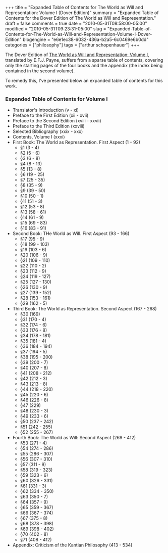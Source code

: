 +++
title = "Expanded Table of Contents for The World as Will and Representation: Volume I (Dover Edition)"
summary = "Expanded Table of Contents for the Dover Edition of The World as Will and Representation."
draft = false
comments = true
date = "2010-05-31T08:58:00-05:00"
modified = "2010-05-31T09:23:31-05:00"
slug = "Expanded-Table-of-Contents-for-The-World-as-Will-and-Representation-Volume-I-Dover-Edition"
blogengine = "e6e1ec38-6032-436a-b2a5-6c0469e6b0dd"
categories = ["philosophy"]
tags = ["arthur schopenhauer"]
+++

<p>The Dover Edition of <a rel="external" href="http://www.amazon.com/dp/0486217612?tag=strivinglifen-20">The World as Will and Representation: Volume I</a>, translated by E.F.J. Payne, suffers from a sparse table of contents, covering only the starting pages of the four books and the appendix (the index being contained in the second volume).</p>
<p>To remedy this, I've presented below an expanded table of contents for this work.</p>
<h3>Expanded Table of Contents for Volume I</h3>
<ul>
<li>Translator's Introduction (v - xi)</li>
<li>Preface to the First Edition (xii - xvii)</li>
<li>Preface to the Second Edition (xviii - xxvii)</li>
<li>Preface to the Third Edition (xxviii)</li>
<li>Selected Bibliography (xxix - xxx)</li>
<li>Contents, Volume I (xxxi)</li>
<li>First Book: The World as Representation. First Aspect (1 - 92)
<ul>
<li>&sect;1 (3 - 4)</li>
<li>&sect;2 (5 - 6)</li>
<li>&sect;3 (6 - 8)</li>
<li>&sect;4 (8 - 13)</li>
<li>&sect;5 (13 - 8)</li>
<li>&sect;6 (19 - 25)</li>
<li>&sect;7 (25 - 35)</li>
<li>&sect;8 (35 - 9)</li>
<li>&sect;9 (39 - 50)</li>
<li>&sect;10 (50 - 1)</li>
<li>&sect;11 (51 - 3)</li>
<li>&sect;12 (53 - 8)</li>
<li>&sect;13 (58 - 61)</li>
<li>&sect;14 (61 - 9)</li>
<li>&sect;15 (69 - 83)</li>
<li>&sect;16 (83 - 91)</li>
</ul>
</li>
<li>Second Book: THe World as Will. First Aspect (93 - 166)
<ul>
<li>&sect;17 (95 - 9)</li>
<li>&sect;18 (99 - 103)</li>
<li>&sect;19 (103 - 6)</li>
<li>&sect;20 (106 - 9)</li>
<li>&sect;21 (109 - 110)</li>
<li>&sect;22 (110 - 2)</li>
<li>&sect;23 (112 - 9)</li>
<li>&sect;24 (119 - 127)</li>
<li>&sect;25 (127 - 130)</li>
<li>&sect;26 (130 - 9)</li>
<li>&sect;27 (139 - 152)</li>
<li>&sect;28 (153 - 161)</li>
<li>&sect;29 (162 - 5)</li>
</ul>
</li>
<li>Third Book: The World as Representation. Second Aspect (167 - 268)
<ul>
<li>&sect;30 (169)</li>
<li>&sect;31 (170 - 4)</li>
<li>&sect;32 (174 - 6)</li>
<li>&sect;33 (176 - 8)</li>
<li>&sect;34 (178 - 181)</li>
<li>&sect;35 (181 - 4)</li>
<li>&sect;36 (184 - 194)</li>
<li>&sect;37 (194 - 5)</li>
<li>&sect;38 (195 - 200)</li>
<li>&sect;39 (200 - 7)</li>
<li>&sect;40 (207 - 8)</li>
<li>&sect;41 (208 - 212)</li>
<li>&sect;42 (212 - 3)</li>
<li>&sect;43 (213 - 8)</li>
<li>&sect;44 (218 - 220)</li>
<li>&sect;45 (220 - 6)</li>
<li>&sect;46 (226 - 8)</li>
<li>&sect;47 (229)</li>
<li>&sect;48 (230 - 3)</li>
<li>&sect;49 (233 - 6)</li>
<li>&sect;50 (237 - 242)</li>
<li>&sect;51 (242 - 255)</li>
<li>&sect;52 (255 - 267)</li>
</ul>
</li>
<li>Fourth Book: The World as Will: Second Aspect (269 - 412)
<ul>
<li>&sect;53 (271 - 4)</li>
<li>&sect;54 (274 - 286)</li>
<li>&sect;55 (286 - 307)</li>
<li>&sect;56 (307 - 310)</li>
<li>&sect;57 (311 - 9)</li>
<li>&sect;58 (319 - 323)</li>
<li>&sect;59 (323 - 6)</li>
<li>&sect;60 (326 - 331)</li>
<li>&sect;61 (331 - 3)</li>
<li>&sect;62 (334 - 350)</li>
<li>&sect;63 (350 - 7)</li>
<li>&sect;64 (357 - 9)</li>
<li>&sect;65 (359 - 367)</li>
<li>&sect;66 (367 - 374)</li>
<li>&sect;67 (375 - 8)</li>
<li>&sect;68 (378 - 398)</li>
<li>&sect;69 (398 - 402)</li>
<li>&sect;70 (402 - 8)</li>
<li>&sect;71 (408 - 412)</li>
</ul>
</li>
<li>Appendix: Criticism of the Kantian Philosophy (413 - 534)</li>
</ul>
